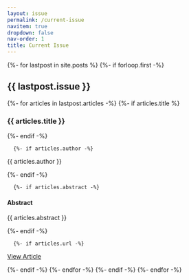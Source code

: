```yaml
---
layout: issue
permalink: /current-issue
navitem: true
dropdown: false
nav-order: 1
title: Current Issue
---
```

{%- for lastpost in site.posts %}
  {%- if forloop.first -%}
<h2>{{ lastpost.issue }}</h2>
    {%- for articles in lastpost.articles -%}
      {%- if articles.title %}
<h3>{{ articles.title }}</h3>
      {%- endif -%}

      {%- if articles.author -%}
<p>{{ articles.author }}</p>
      {%- endif -%}

      {%- if articles.abstract -%}
<h4>Abstract</h4>
<p>{{ articles.abstract }}</p>
      {%- endif -%}

      {%- if articles.url -%}
<p><a href="{{ articles.url | relative_url }}">View Article</a></p>
      {%- endif -%}
    {%- endfor -%}
  {%- endif -%}
{%- endfor -%}
